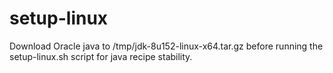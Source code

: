 # setup-linux

Download Oracle java to /tmp/jdk-8u152-linux-x64.tar.gz before running the setup-linux.sh script for java recipe stability.

